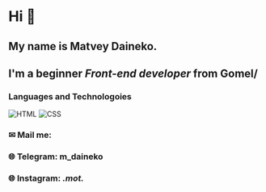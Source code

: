 # Hi 👋
## My name is **Matvey Daineko**.
## I'm a beginner *Front-end developer* from Gomel/
### Languages and Technologoies
![HTML](https://img.shields.io/badge/-HTML-090909?style=for-the-badge&logo=html5)
![CSS](https://img.shields.io/badge/-CSS-090909?style=for-the-badge&logo=css3)
### ✉ Mail me: 
### 🌐 Telegram: m_daineko
### 🌐 Instagram: _._mot_._

<!--
**MDaineko/MDaineko** is a ✨ _special_ ✨ repository because its `README.md` (this file) appears on your GitHub profile.

Here are some ideas to get you started:

- 🔭 I’m currently working on ...
- 🌱 I’m currently learning ...
- 👯 I’m looking to collaborate on ...
- 🤔 I’m looking for help with ...
- 💬 Ask me about ...
- 📫 How to reach me: ...
- 😄 Pronouns: ...
- ⚡ Fun fact: ...
-->
